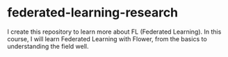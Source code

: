 # federated-learning-research
I create this repository to learn more about FL (Federated Learning). In this course, I will learn Federated Learning with Flower, from the basics to understanding the field well.
